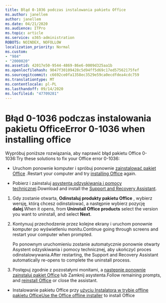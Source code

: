 ```yaml
---
title: Błąd 0-1036 podczas instalowania pakietu Office
ms.author: janellem
author: janellem
ms.date: 04/21/2020
ms.audience: ITPro
ms.topic: article
ms.service: o365-administration
ROBOTS: NOINDEX, NOFOLLOW
localization_priority: Normal
ms.custom:
- "984"
- "2000020"
ms.assetid: 42017e50-9544-4869-86e6-0009d325aa1b
ms.openlocfilehash: 9047f30109428c5d94ff5d69c17ed57562175fef
ms.sourcegitcommit: c6692ce0fa1358ec3529e59ca0ecdfdea4cdc759
ms.translationtype: MT
ms.contentlocale: pl-PL
ms.lasthandoff: 09/14/2020
ms.locfileid: "47709281"
---
```

# <a name="error-0-1036-when-installing-office"></a><span data-ttu-id="f32eb-102">Błąd 0-1036 podczas instalowania pakietu Office</span><span class="sxs-lookup"><span data-stu-id="f32eb-102">Error 0-1036 when installing office</span></span>

<span data-ttu-id="f32eb-103">Wypróbuj poniższe rozwiązania, aby naprawić błąd pakietu Office 0-1036:</span><span class="sxs-lookup"><span data-stu-id="f32eb-103">Try these solutions to fix your Office error 0-1036:</span></span>
  
- <span data-ttu-id="f32eb-104">Uruchom ponownie komputer i spróbuj ponownie [zainstalować pakiet Office](https://portal.office.com/OLS/MySoftware.aspx) .</span><span class="sxs-lookup"><span data-stu-id="f32eb-104">Restart your computer and try [installing Office](https://portal.office.com/OLS/MySoftware.aspx) again.</span></span>

- <span data-ttu-id="f32eb-105">Pobierz i zainstaluj [asystenta odzyskiwania i pomocy technicznej](https://aka.ms/SARA-OfficeUninstall-Alchemy).</span><span class="sxs-lookup"><span data-stu-id="f32eb-105">Download and install the [Support and Recovery Assistant](https://aka.ms/SARA-OfficeUninstall-Alchemy).</span></span>

1. <span data-ttu-id="f32eb-106">Gdy zostanie otwarta, **Odinstaluj produkty pakietu Office** , wybierz wersję, którą chcesz odinstalować, a następnie wybierz pozycję **dalej**.</span><span class="sxs-lookup"><span data-stu-id="f32eb-106">When it opens, from **Uninstall Office products** select the version you want to uninstall, and select **Next**.</span></span>

2. <span data-ttu-id="f32eb-107">Kontynuuj przechodzenie przez kolejne ekrany i uruchom ponownie komputer po wyświetleniu monitu.</span><span class="sxs-lookup"><span data-stu-id="f32eb-107">Continue going through screens and restart your computer when prompted.</span></span>

    <span data-ttu-id="f32eb-108">Po ponownym uruchomieniu zostanie automatycznie ponownie otwarty Asystent odzyskiwania i pomocy technicznej, aby ukończyć proces odinstalowywania.</span><span class="sxs-lookup"><span data-stu-id="f32eb-108">After restarting, the Support and Recovery Assistant automatically re-opens to complete the uninstall process.</span></span>

3. <span data-ttu-id="f32eb-109">Postępuj zgodnie z pozostałymi monitami, a [następnie ponownie zainstaluj pakiet Office](https://portal.office.com/OLS/MySoftware.aspx) lub Zamknij asystenta.</span><span class="sxs-lookup"><span data-stu-id="f32eb-109">Follow remaining prompts, and [reinstall Office](https://portal.office.com/OLS/MySoftware.aspx) or close the assistant.</span></span>

- <span data-ttu-id="f32eb-110">Instalowanie pakietu Office przy [użyciu Instalatora w trybie offline pakietu Office](https://support.office.com/article/f0a85fe7-118f-41cb-a791-d59cef96ad1c?wt.mc_id=Alchemy_ClientDIA)</span><span class="sxs-lookup"><span data-stu-id="f32eb-110">[Use the Office offline installer](https://support.office.com/article/f0a85fe7-118f-41cb-a791-d59cef96ad1c?wt.mc_id=Alchemy_ClientDIA) to install Office</span></span>
